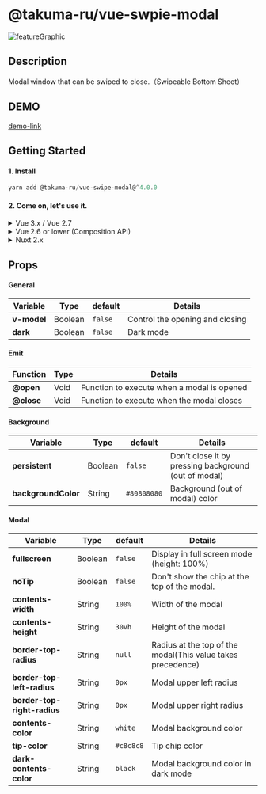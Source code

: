 # @takuma-ru/vue-swpie-modal

![featureGraphic](https://user-images.githubusercontent.com/49429291/182005490-2e0631ca-8271-48e6-9282-25df81ba0f8f.png)

## Description
Modal window that can be swiped to close.（Swipeable Bottom Sheet）

## DEMO
[demo-link](https://vue-swipe-modal-vue2.vercel.app)

## Getting Started
#### 1. Install
```powershell
yarn add @takuma-ru/vue-swipe-modal@^4.0.0
```

#### 2. Come on, let's use it.
<details>
  <summary>Vue 3.x  /  Vue 2.7</summary>

  ```vue
  <template>
    <div>
      <button @click="modal = true">open</button>

      <swipe-modal
        v-model="modal"
        contents-height="50vh"
        border-top-radius="16px"
      >
        <h1>contents</h1>
      </swipe-modal>
    </div>
  </template>

  <script lang="ts" setup>
  import { ref } from 'vue'
  import swipeModal from '@takuma-ru/vue-swipe-modal'

  const modal = ref(false)
  </script>
  ```
</details>

<details>
  <summary>Vue 2.6 or lower (Composition API)</summary>

  ```vue
  <template>
    <div>
      <button @click="modal = true">open</button>

      <swipe-modal
        v-model="modal"
        contents-height="50vh"
        border-top-radius="16px"
      >
        <h1>contents</h1>
      </swipe-modal>
    </div>
  </template>

  <script lang="ts">
  import { defineComponent, ref, reactive } from '@vue/composition-api';
  import { swipeModal } from '@takuma-ru/vue-swipe-modal'

  export default defineComponent({
    components: {
      swipeModal,
    },
    setup () {
      const modal = ref<boolean>(false)

      return {
        modal,
      }
    }
  })
  </script>
  ```

</details>

<details>
  <summary>Nuxt 2.x</summary>

  ```vue
  <!-- for Vue2 -->
  <template>
    <div>
      <button @click="modal = true">open</button>

      <swipe-modal
        v-model="modal"
        contents-height="50vh"
        border-top-radius="16px"
      >
        <h1>contents</h1>
      </swipe-modal>
    </div>
  </template>

  <script lang="ts">
  import { defineComponent, ref, reactive } from '@vue/composition-api';
  import { swipeModal } from '@takuma-ru/vue-swipe-modal'

  export default defineComponent({
    components: {
      swipeModal,
    },
    setup () {
      const modal = ref<boolean>(false)

      return {
        modal,
      }
    }
  })
  </script>
  ```

</details>

## Props

#### General
| Variable | Type | default | Details |
| --- | --- | --- | --- |
| **v-model** | Boolean | `false` | Control the opening and closing |
| **dark** | Boolean | `false` | Dark mode |

#### Emit
| Function | Type | Details |
| --- | --- | --- |
| **@open** | Void | Function to execute when a modal is opened |
| **@close** | Void | Function to execute when the modal closes |

#### Background
| Variable | Type | default | Details |
| --- | --- | --- | --- |
| **persistent** | Boolean | `false` | Don't close it by pressing background (out of modal) |
| **backgroundColor** | String | `#80808080` | Background (out of modal) color |

#### Modal
| Variable | Type | default | Details |
| --- | --- | --- | --- |
| **fullscreen** | Boolean | `false` | Display in full screen mode (height: 100%)|
| **noTip** | Boolean | `false` | Don't show the chip at the top of the modal. |
| **contents-width** | String | `100%` | Width of the modal |
| **contents-height** | String | `30vh` | Height of the modal |
| **border-top-radius** | String | `null` | Radius at the top of the modal(This value takes precedence) |
| **border-top-left-radius** | String | `0px` | Modal upper left radius |
| **border-top-right-radius** | String | `0px` | Modal upper right radius |
| **contents-color** | String | `white` | Modal background color |
| **tip-color** | String | `#c8c8c8` | Tip chip color |
| **dark-contents-color** | String | `black` | Modal background color in dark mode |
